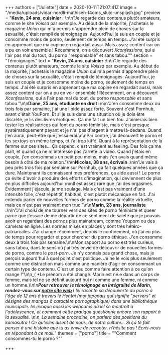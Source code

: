 +++
authors = ["Juliette"]
date = 2020-10-11T21:07:41Z
image = "/media/uploads/vidar-nordli-mathisen-f4oms_slujc-unsplash.jpg"
preview = "**Kevin, 24 ans, cuisinier :** \n\n\"Je regarde des contenus plutôt amateurs, comme le site _Voissa_ par exemple. Au début de la majorité, j'achetais le magazine _Union_ qui m'a permis d'apprendre plein de choses sur la sexualité, c'était rempli de témoignages. Aujourd'hui je suis en couple et je consomme moins de porno, seulement de temps en temps. J'ai été surpris en apprenant que ma copine en regardait aussi. Mais assez content car on a pu en voir ensemble ! Récemment, on a découvert _Xconfessions_, qui a l'air pas mal du tout, du porno \"responsable\" et sans tabou.\""
section = "Témoignages"
text = "**Kevin, 24 ans, cuisinier :**\n\n\"Je regarde des contenus plutôt amateurs, comme le site _Voissa_ par exemple. Au début de la majorité, j'achetais le magazine _Union_ qui m'a permis d'apprendre plein de choses sur la sexualité, c'était rempli de témoignages. Aujourd'hui, je suis en couple et je consomme moins de porno, seulement de temps en temps. J'ai été surpris en apprenant que ma copine en regardait aussi, mais assez content car on a pu en voir ensemble ! Récemment, on a découvert _Xconfessions_, qui a l'air pas mal du tout, du porno *responsable* et sans tabou.\"\n\n**Diane, 25 ans, étudiante en droit :**\n\n\"J'en consomme deux ou trois fois par semaine, j'ai une libido assez forte. Souvent c'est Pornhub, avant c'était YouPorn. Et si je suis dans une situation où je dois être discrète, je lis des livres érotiques. Ça me fait un bien fou. J'aimerais bien tester les réalisatrices qui font du porno féministe, mais c'est presque systématiquement payant et je n'ai pas d'argent à mettre là-dedans. Quand j'en aurai, peut-être que j'essaierai.\n\nPar contre, j'ai découvert le porno et les sextoys en même temps, et j'ai trop kiffé. Quant à la représentation de la femme sur ces sites... Ça dépend, c'est vraiment au feeling. Des fois ça me plaît, et quand ça ne m'intéresse pas j'arrête la vidéo. Quand j'étais en couple, j'en consommais un petit peu moins, mais j'en avais quand même besoin à côté de ma relation.\"\n\n**Nicolas, 38 ans, écrivain :**\n\n\"Je vais à peu près trois fois par semaine sur Pornhub, ça fait quelques années que ça dure. Maintenant ils connaissent mes préférences, ça aide aussi ! Le porno ça évite d'avoir à produire des efforts d'imagination, qui deviennent de plus en plus difficiles aujourd'hui.\n\nIl est assez rare que j'ai des orgasmes. Évidemment j'éjacule, je me soulage. Mais c'est pas vraiment d'une intensité folle, c'est répétitif, habituel, c'est plutôt mécanique en fait. J'ai entendu parler de nouvelles formes de porno comme la réalité virtuelle, mais ce n'est pas vraiment mon truc.\"\n\n**Marin, 23 ans, journaliste :**\n\n\"J'ai choisi de me tourner vers des sites de porno féministe et queer parce que j'essaie de me départir de ce sentiment de saleté que je pouvais avoir en regardant des pornos plus mainstream, comme Youporn ou des caméras en ligne. Les normes mises en places y sont très hétéro-patriarcales. J'ai changé récemment, depuis le confinement, où j'ai eu plus de temps pour regarder et pour chercher du porno éthique. J'en consomme deux à trois fois par semaine.\n\nMon rapport au porno est très curieux, sans tabou, dans le sens où j'ai très envie de découvrir de nouvelles formes de porno, comme le *post-porn*. Je n'y connais pas grand chose, mais je perçois aujourd'hui à quel point c'est politique. Je ne le vois plus seulement comme une distraction mais comme une manière d'agir en consommant un certain type de contenu. C'est un peu comme faire attention à ce qu'on mange !\"\n\n_( *Le prénom a été changé. Marin est né.e dans un corps de femme, mais iel ne se définit aujourd'hui ni comme une femme, ni comme un homme.)_\n\n**Pour retrouver le témoignage en intégralité de Marin, rendez-vous sur [notre site web](https://lepointq.surge.sh/en-plus/consommer-du-porno-je-percois-desormais-a-quel-point-c-est-politique) !** Iel raconte sa découverte du porno à l'âge de 12 ans à travers le Hentai (mot japonais qui signifie \"pervers\" et désigne des mangas à caractère pornographique) dans une bibliothèque municipale. Iel évoque aussi les webcams où iel se montrait à l'adolescence, et comment cette pratique questionne encore son rapport à la sexualité. \n\n_La semaine prochaine, on parlera des positions du kamasutra ! Ce qu'elles disent de nous, de notre culture... Si ça te fait penser à une histoire que tu as envie de raconter, n'hésite pas ! Écris-nous en répondant à ce mail._"
themes = ["porno"]
title = "\"Comment consommes-tu le porno ?\""

+++
